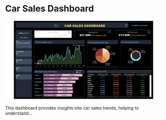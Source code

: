 # Car Sales Dashboard

![Car Sales Dashboard](car%20sales%20dash%20board.png)

This dashboard provides insights into car sales trends, helping to understand...
